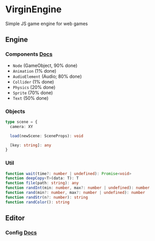 # VirginEngine

Simple JS game engine for web games

## Engine

### Components [Docs](https://github.com/VirginEngine/docs?tab=readme-ov-file#components)

- `Node` (GameObject, 90% done)
- `Animation` (1% done)
- `AudioElement` (Audio; 80% done)
- `Collider` (1% done)
- `Physics` (20% done)
- `Sprite` (70% done)
- `Text` (50% done)

### Objects

```ts
type scene = {
  camera: XY

  load(newScene: SceneProps): void

  [key: string]: any
}
```

### Util

```ts
function wait(time?: number | undefined): Promise<void>
function deepCopy<T>(data: T): T
function file(path: string): any
function randInt(min: number, max?: number | undefined): number
function rand(min?: number, max?: number | undefined): number
function randStr(n?: number): string
function randColor(): string
```

## Editor

### Config [Docs](https://github.com/VirginEngine/docs?tab=readme-ov-file#config)
